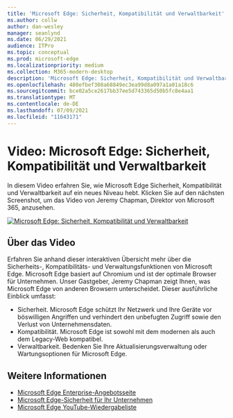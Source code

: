```yaml
---
title: 'Microsoft Edge: Sicherheit, Kompatibilität und Verwaltbarkeit'
ms.author: collw
author: dan-wesley
manager: seanlynd
ms.date: 06/29/2021
audience: ITPro
ms.topic: conceptual
ms.prod: microsoft-edge
ms.localizationpriority: medium
ms.collection: M365-modern-desktop
description: 'Microsoft Edge: Sicherheit, Kompatibilität und Verwaltbarkeit'
ms.openlocfilehash: 480efbef308a68849ec3ea99d8a097a1a01a18c6
ms.sourcegitcommit: bce02a5ce2617bb37ee5d743365d50b5fc8e4aa1
ms.translationtype: MT
ms.contentlocale: de-DE
ms.lasthandoff: 07/09/2021
ms.locfileid: "11643171"
---
```

# <a name="video-microsoft-edge-security-compatibility-and-manageability"></a>Video: Microsoft Edge: Sicherheit, Kompatibilität und Verwaltbarkeit

In diesem Video erfahren Sie, wie Microsoft Edge Sicherheit, Kompatibilität und Verwaltbarkeit auf ein neues Niveau hebt. Klicken Sie auf den nächsten Screenshot, um das Video von Jeremy Chapman, Direktor von Microsoft 365, anzusehen.

[![Microsoft Edge: Sicherheit, Kompatibilität und Verwaltbarkeit](media/microsoft-edge-video-security-compatibility-manageability/0.png)](http://www.youtube.com/watch?v=uMmh_gNaM4I "Microsoft Edge security, compatibility, and manageability")

## <a name="about-the-video"></a>Über das Video

Erfahren Sie anhand dieser interaktiven Übersicht mehr über die Sicherheits-, Kompatibilitäts- und Verwaltungsfunktionen von Microsoft Edge. Microsoft Edge basiert auf Chromium und ist der optimale Browser für Unternehmen. Unser Gastgeber, Jeremy Chapman zeigt Ihnen, was Microsoft Edge von anderen Browsern unterscheidet. Dieser ausführliche Einblick umfasst:

- Sicherheit. Microsoft Edge schützt Ihr Netzwerk und Ihre Geräte vor böswilligen Angriffen und verhindert den unbefugten Zugriff sowie den Verlust von Unternehmensdaten.
- Kompatibilität. Microsoft Edge ist sowohl mit dem modernen als auch dem Legacy-Web kompatibel.
- Verwaltbarkeit. Bedenken Sie Ihre Aktualisierungsverwaltung oder Wartungsoptionen für Microsoft Edge.

## <a name="see-also"></a>Weitere Informationen

- [Microsoft Edge Enterprise-Angebotsseite](https://aka.ms/EdgeEnterprise)
- [Microsoft Edge-Sicherheit für Ihr Unternehmen](ms-edge-security-for-business.md)
- [Microsoft Edge YouTube-Wiedergabeliste](https://www.youtube.com/playlist?list=PLXtHYVsvn_b-uXh1tMeYpT-0iD8tD3tFy)